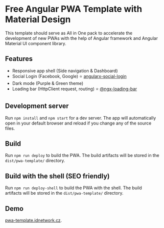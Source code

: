 # Free Angular PWA Template with Material Design

This template should serve as All in One pack to accelerate the development of new PWAs with the help of Angular framework and Angular Material UI component library.

## Features

- Responsive app shell (Side navigation & Dashboard)
- Social Login (Facebook, Google) :star: [angularx-social-login](https://github.com/abacritt/angularx-social-login)
- Dark mode (Purple & Green theme)
- Loading bar (HttpClient request, routing) :star: [@ngx-loading-bar](https://github.com/aitboudad/ngx-loading-bar)

## Development server

Run `npm install` and `npm start` for a dev server. The app will automatically open in your default browser and reload if you change any of the source files.

## Build

Run `npm run deploy` to build the PWA. The build artifacts will be stored in the `dist/pwa-template/` directory.

## Build with the shell (SEO friendly)

Run `npm run deploy-shell` to build the PWA with the shell. The build artifacts will be stored in the `dist/pwa-template/` directory.

## Demo

[pwa-template.idnetwork.cz](https://pwa-template.idnetwork.cz).
